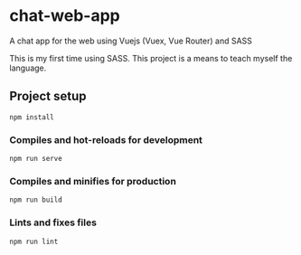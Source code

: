 # chat-web-app

A chat app for the web using Vuejs (Vuex, Vue Router) and SASS

This is my first time using SASS. This project is a means to teach myself the language.

## Project setup
```
npm install
```

### Compiles and hot-reloads for development
```
npm run serve
```

### Compiles and minifies for production
```
npm run build
```

### Lints and fixes files
```
npm run lint
```
